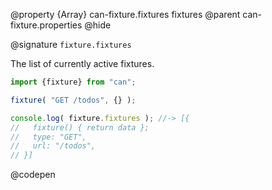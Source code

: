 @property {Array} can-fixture.fixtures fixtures
@parent can-fixture.properties
@hide

@signature `fixture.fixtures`

  The list of currently active fixtures.

  ```js
  import {fixture} from "can";

  fixture( "GET /todos", {} );

  console.log( fixture.fixtures ); //-> [{
  //   fixture() { return data };
  //   type: "GET",
  //   url: "/todos",
  // }]
  ```
  @codepen
  